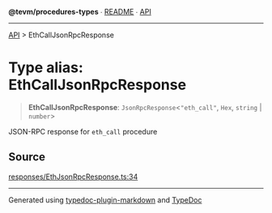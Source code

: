 **@tevm/procedures-types** ∙ [README](../README.md) ∙ [API](../API.md)

***

[API](../API.md) > EthCallJsonRpcResponse

# Type alias: EthCallJsonRpcResponse

> **EthCallJsonRpcResponse**: `JsonRpcResponse`\<`"eth_call"`, `Hex`, `string` \| `number`\>

JSON-RPC response for `eth_call` procedure

## Source

[responses/EthJsonRpcResponse.ts:34](https://github.com/evmts/tevm-monorepo/blob/main/packages/procedures-types/src/responses/EthJsonRpcResponse.ts#L34)

***
Generated using [typedoc-plugin-markdown](https://www.npmjs.com/package/typedoc-plugin-markdown) and [TypeDoc](https://typedoc.org/)
